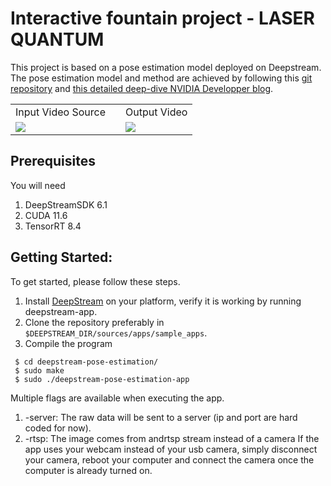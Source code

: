 # Interactive fountain project - LASER QUANTUM

This project is based on a pose estimation model deployed on Deepstream. The pose estimation model and method are achieved by following this [git repository](https://github.com/NVIDIA-AI-IOT/deepstream_pose_estimation) and [this detailed deep-dive NVIDIA Developper blog](https://developer.nvidia.com/blog/creating-a-human-pose-estimation-application-with-deepstream-sdk/?ncid=so-link-52952-vt24&sfdcid=EM08#cid=em08_so-link_en-us).

<table>
  <tr>
    <td>Input Video Source</td>
     <td></td>
     <td>Output Video</td>
  </tr>
  <tr>
    <td valign="top"><img src="images/INPUT.gif"></td>
    <td valign="center"></td>
    <td valign="top"><img src="images/out_Pose_Estimation.gif"></td>
  </tr>
 </table>


## Prerequisites
You will need 
1. DeepStreamSDK 6.1
2. CUDA 11.6
3. TensorRT 8.4


## Getting Started:
To get started, please follow these steps.
1. Install [DeepStream](https://developer.nvidia.com/deepstream-sdk) on your platform, verify it is working by running deepstream-app.
2. Clone the repository preferably in `$DEEPSTREAM_DIR/sources/apps/sample_apps`.
3. Compile the program
 ```
  $ cd deepstream-pose-estimation/
  $ sudo make
  $ sudo ./deepstream-pose-estimation-app
```
Multiple flags are available when executing the app.
1. -server: The raw data will be sent to a server (ip and port are hard coded for now).
2. -rtsp: The image comes from andrtsp stream instead of a camera
If the app uses your webcam instead of your usb camera, simply disconnect your camera, reboot your computer and connect the camera once the computer is already turned on.

